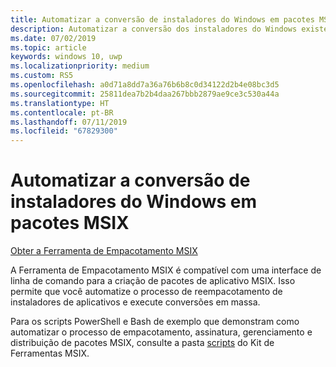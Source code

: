 ```yaml
---
title: Automatizar a conversão de instaladores do Windows em pacotes MSIX
description: Automatizar a conversão dos instaladores do Windows existentes usando a interface de linha de comando para gerar pacotes MSIX
ms.date: 07/02/2019
ms.topic: article
keywords: windows 10, uwp
ms.localizationpriority: medium
ms.custom: RS5
ms.openlocfilehash: a0d71a8dd7a36a76b6b8c0d34122d2b4e08bc3d5
ms.sourcegitcommit: 25811dea7b2b4daa267bbb2879ae9ce3c530a44a
ms.translationtype: HT
ms.contentlocale: pt-BR
ms.lasthandoff: 07/11/2019
ms.locfileid: "67829300"
---
```

# <a name="automate-conversion-of-windows-installers-to-msix-packages"></a>Automatizar a conversão de instaladores do Windows em pacotes MSIX

<div class="nextstepaction"><p><a class="x-hidden-focus" href="https://www.microsoft.com/en-us/p/msix-packaging-tool/9n5lw3jbcxkf" data-linktype="external">Obter a Ferramenta de Empacotamento MSIX</a></p></div>

A Ferramenta de Empacotamento MSIX é compatível com uma interface de linha de comando para a criação de pacotes de aplicativo MSIX. Isso permite que você automatize o processo de reempacotamento de instaladores de aplicativos e execute conversões em massa.

Para os scripts PowerShell e Bash de exemplo que demonstram como automatizar o processo de empacotamento, assinatura, gerenciamento e distribuição de pacotes MSIX, consulte a pasta [scripts](https://github.com/microsoft/MSIX-Toolkit/tree/master/Scripts) do Kit de Ferramentas MSIX.
